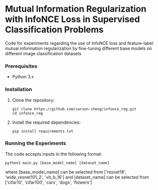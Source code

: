 # Mutual Information Regularization with InfoNCE Loss in Supervised Classification Problems

Code for experiments regarding the use of InfoNCE loss and feature-label mutual information regularization by fine-tuning different base models on different image classification datasets

### Prerequisites

- Python 3.x

### Installation

1. Clone the repository:
   ```
   git clone https://github.com/carson-cheng/infonce_reg.git
   cd infonce_reg
   ```
2. Install the required dependencies:
   ```
   pip install requirements.txt
   ```

### Running the Experiments

The code accepts inputs in the following format:
```
python3 main.py [base_model_name] [dataset_name]
```
where [base_model_name] can be selected from ['resnet18', 'wide_resnet101_2', 'vit_b_16'] and [dataset_name] can be selected from ['cifar10', 'cifar100', 'cars', 'dogs', 'flowers']